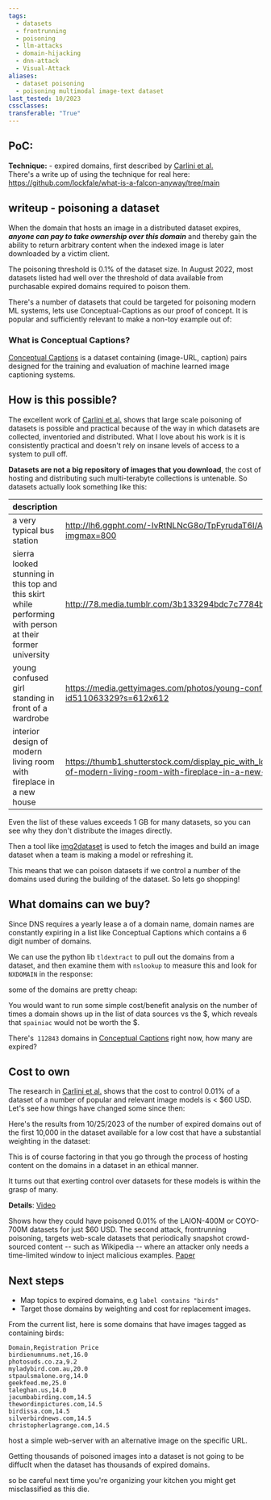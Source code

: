 ```yaml
---
tags:
  - datasets
  - frontrunning
  - poisoning
  - llm-attacks
  - domain-hijacking
  - dnn-attack
  - Visual-Attack
aliases:
  - dataset poisoning
  - poisoning multimodal image-text dataset
last_tested: 10/2023
cssclasses: 
transferable: "True"
---
```

## **PoC:**
**Technique:** - expired domains, first described by [Carlini et al.]()  
There's a write up of using the technique for real here:
https://github.com/lockfale/what-is-a-falcon-anyway/tree/main 

##  writeup - poisoning a dataset 
When the domain that hosts an image in a distributed dataset expires, ***anyone can pay to take ownership over this domain*** and thereby gain the ability to return arbitrary content when the indexed image is later downloaded by a victim client.

The poisoning threshold is 0.1% of the dataset size. In August 2022, most datasets listed had well over the threshold of data available from purchasable expired domains required to poison them. 

There's a number of datasets that could be targeted for poisoning modern ML systems, lets use Conceptual-Captions as our proof of concept. It is popular and sufficiently relevant to make a non-toy example out of:

### What is Conceptual Captions?
[Conceptual Captions](https://github.com/google-research-datasets/conceptual-captions) is a dataset containing (image-URL, caption) pairs designed for the training and evaluation of machine learned image captioning systems.

## How is this possible?
The excellent work of [Carlini et al.]() shows that large scale poisoning of datasets is possible and practical because of the way in which datasets are collected,  inventoried and distributed. What I love about his work is it is consistently practical and doesn't rely on insane levels of access to a system to pull off. 

**Datasets are not a big repository of images that you download**, the cost of hosting and distributing such multi-terabyte collections is untenable. So datasets actually look something like this:

|  description | url  |
|---|---|
|a very typical bus station|http://lh6.ggpht.com/-IvRtNLNcG8o/TpFyrudaT6I/AAAAAAAAM6o/_11MuAAKalQ/IMG_3422.JPG?imgmax=800|
|sierra looked stunning in this top and this skirt while performing with person at their former university|http://78.media.tumblr.com/3b133294bdc7c7784b781b45eb9af7be/tumblr_nbirmjpEme1tkk0fco1_500.jpg|
|young confused girl standing in front of a wardrobe|https://media.gettyimages.com/photos/young-confused-girl-standing-in-front-of-a-wardrobe-picture-id511063329?s=612x612|
|interior design of modern living room with fireplace in a new house|https://thumb1.shutterstock.com/display_pic_with_logo/152074/125938838/stock-photo-interior-design-of-modern-living-room-with-fireplace-in-a-new-house-125938838.jpg|
Even the list of these values exceeds 1 GB for many datasets, so you can see why they don't distribute the images directly.

Then a tool like [img2dataset](https://github.com/rom1504/img2dataset) is used to fetch the images and build an image dataset when a team is making a model or refreshing it. 

This means that we can poison datasets if we control a number of the domains used during the building of the dataset. So lets go shopping!
## What domains can we buy?

Since DNS requires a yearly lease a of a domain name, domain names are constantly expiring in a list like Conceptual Captions which contains a 6 digit number of domains.

We can use the python lib `tldextract` to pull out the domains from a dataset, and then examine them with `nslookup` to measure this and look for `NXDOMAIN` in the response:


some of the domains are pretty cheap:

You would want to run some simple cost/benefit analysis on the number of times a domain shows up in the list of data sources vs the $, which reveals that `spainiac` would not be worth the $. 

There's` 112843`  domains in [Conceptual Captions](https://github.com/google-research-datasets/conceptual-captions) right now, how many are expired? 

## Cost to own 
The research in  [Carlini et al.]()  shows that the cost to control 0.01% of a dataset of a number of popular and relevant image models is < $60 USD. Let's see how things have changed some since then:

Here's the results from 10/25/2023 of the number of expired domains out of the first 10,000 in the dataset available for a low cost that have a substantial weighting in the dataset:

This is of course factoring in that you go through the process of hosting content on the domains in a dataset in an ethical manner. 

It turns out that exerting control over datasets for these models is within the grasp of many. 

**Details**:
[Video](https://www.youtube.com/watch?v=h9jf1ikcGyk)

Shows how they could have poisoned 0.01% of the LAION-400M or COYO-700M datasets for just $60 USD. The second attack, frontrunning poisoning, targets web-scale datasets that periodically snapshot crowd-sourced content -- such as Wikipedia -- where an attacker only needs a time-limited window to inject malicious examples. 
[Paper](https://arxiv.org/abs/2302.10149) 

## Next steps

- Map topics to expired domains, e.g `label contains "birds"`  
- Target those domains by weighting and cost for replacement images. 

From the current list, here is some domains that have images tagged as containing birds:

```
Domain,Registration Price
birdienumnums.net,16.0
photosuds.co.za,9.2
myladybird.com.au,20.0
stpaulsmalone.org,14.0
geekfeed.me,25.0
taleghan.us,14.0
jacumbabirding.com,14.5
thewordinpictures.com,14.5
birdissa.com,14.5
silverbirdnews.com,14.5
christopherlagrange.com,14.5
```


host a simple web-server with an alternative image on the specific URL.

Getting thousands of poisoned images into a dataset is not going to be diffuclt when the dataset has thousands of expired domains.

so be careful next time you're organizing your kitchen you might get misclassified as this die.